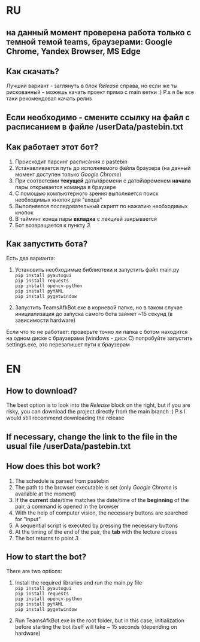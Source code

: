 # RU

## на данный момент проверена работа только с темной темой teams, браузерами: Google Chrome, Yandex Browser, MS Edge

## Как скачать?
Лучший вариант - заглянуть в блок *Release* справа, но если же ты рискованный - можешь качать проект прямо с main ветки :) 
P.s я бы все таки рекомендовал качать релиз

## Если необходимо - смените ссылку на файл с расписанием в файле /userData/pastebin.txt

## Как работает этот бот?

 1. Происходит парсинг расписания с pastebin
 2. Устанавливается путь до исполняемого файла браузера (на данный момент доступен только *Google Chrome*)
 3. При соответсвии **текущей** даты\времени с датой\временем **начала** пары открывается команда в браузере
 4. С помощью компьютерного зрения выполняется поиск необходимых кнопок для "входа"
 5. Выполняется последовательный скрипт по нажатию необходимых кнопок
 6. В тайминг конца пары **вкладка** с лекцией закрывается
 7. Бот возвращается к пункту *3.*

## Как запустить бота?
Есть два варианта:

 1. Установить необходимые библиотеки и запустить файл main.py<br/>
`pip install pyautogui`<br/>
`pip install requests`<br/>
`pip install opencv-python`<br/>
`pip install pyYAML`<br/>
`pip install pygetwindow`<br/>

 2. Запустить TeamsAfkBot.exe в корневой папке, но в таком случае инициализация до запуска самого бота займет ~15 секунд (в зависимости hardware)

Если что то не работает:
 проверьте точно ли папка с ботом находится на одном диске с браузерами (windows - диск C)
 попробуйте запустить settings.exe, это перезапишет пути к браузерам

# EN

## How to download?
The best option is to look into the *Release* block on the right, but if you are risky, you can download the project directly from the main branch :)
P.s I would still recommend downloading the release

## If necessary, change the link to the file in the usual file /userData/pastebin.txt

## How does this bot work?

1. The schedule is parsed from pastebin
2. The path to the browser executable is set (only *Google Chrome* is available at the moment)
3. If the **current** date/time matches the date/time of the **beginning** of the pair, a command is opened in the browser
4. With the help of computer vision, the necessary buttons are searched for "input"
5. A sequential script is executed by pressing the necessary buttons
6. At the timing of the end of the pair, the **tab** with the lecture closes
7. The bot returns to point *3.*

## How to start the bot?
There are two options:

1. Install the required libraries and run the main.py file<br/>
`pip install pyautogui`<br/>
`pip install requests`<br/>
`pip install opencv-python`<br/>
`pip install pyYAML`<br/>
`pip install pygetwindow`<br/>

3. Run TeamsAfkBot.exe in the root folder, but in this case, initialization before starting the bot itself will take ~ 15 seconds (depending on hardware)
